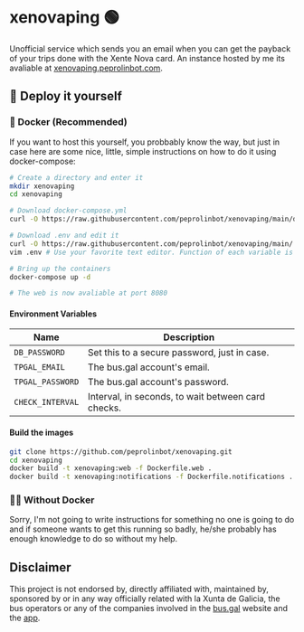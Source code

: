 # xenovaping 🟢

Unofficial service which sends you an email when you can get the payback of your trips done with the Xente Nova card. 
An instance hosted by me its avaliable at [xenovaping.peprolinbot.com](https://xenovaping.peprolinbot.com/).

## 🔧 Deploy it yourself

### 🐳 Docker (Recommended)

If you want to host this yourself, you probbably know the way, but just in case here are some nice, little, simple instructions on how to do it using docker-compose:

```bash
# Create a directory and enter it
mkdir xenovaping
cd xenovaping

# Download docker-compose.yml
curl -O https://raw.githubusercontent.com/peprolinbot/xenovaping/main/docker-compose.yml

# Download .env and edit it
curl -O https://raw.githubusercontent.com/peprolinbot/xenovaping/main/.env.example --output .env
vim .env # Use your favorite text editor. Function of each variable is described below

# Bring up the containers
docker-compose up -d

# The web is now avaliable at port 8080
```

#### Environment Variables

| Name              | Description                                        |
|-------------------|----------------------------------------------------|
| `DB_PASSWORD`     | Set this to a secure password, just in case.       |
| `TPGAL_EMAIL`     | The bus.gal account's email.                       |
| `TPGAL_PASSWORD`  | The bus.gal account's password.                    |
| `CHECK_INTERVAL`  | Interval, in seconds, to wait between card checks. |

#### Build the images

```bash
git clone https://github.com/peprolinbot/xenovaping.git
cd xenovaping
docker build -t xenovaping:web -f Dockerfile.web .
docker build -t xenovaping:notifications -f Dockerfile.notifications .
```

### 💪🏻 Without Docker

Sorry, I'm not going to write instructions for something no one is going to do and if someone wants to get this running so badly, he/she probably has enough knowledge to do so without my help.

## Disclaimer

This project is not endorsed by, directly affiliated with, maintained by, sponsored by or in any way officially related with la Xunta de Galicia, the bus operators or any of the companies involved in the [bus.gal](https://www.bus.gal/) website and the [app](https://play.google.com/store/apps/details?id=gal.xunta.transportepublico).
